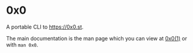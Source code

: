 # 0x0
A portable CLI to https://0x0.st.

The main documentation is the man page which you can view at [0x0(1)](https://github.com/olav35/0x0/raw/master/doc/0x0.1.pdf) or with `man 0x0`.

